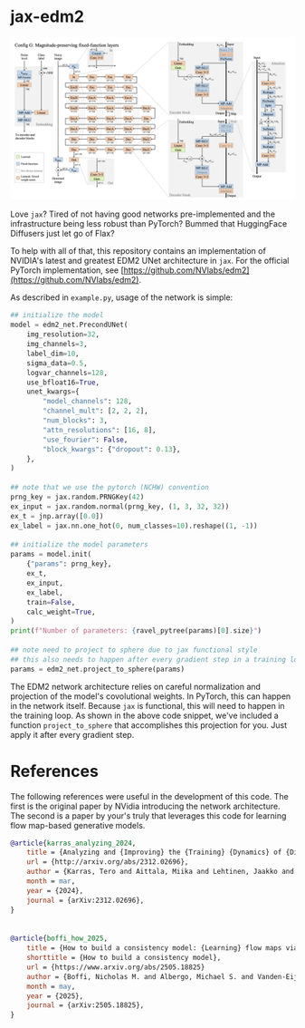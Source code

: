 # jax-edm2

![Network diagram](imgs/net_diagram.png)

Love ``jax``? Tired of not having good networks pre-implemented and the infrastructure being less robust than PyTorch? Bummed that HuggingFace Diffusers just let go of Flax?

To help with all of that, this repository contains an implementation of NVIDIA's latest and greatest EDM2 UNet architecture in ``jax``. For the official PyTorch implementation, see [https://github.com/NVlabs/edm2](https://github.com/NVlabs/edm2).

As described in ``example.py``, usage of the network is simple:

```python
## initialize the model
model = edm2_net.PrecondUNet(
    img_resolution=32,
    img_channels=3,
    label_dim=10,
    sigma_data=0.5,
    logvar_channels=128,
    use_bfloat16=True,
    unet_kwargs={
        "model_channels": 128,
        "channel_mult": [2, 2, 2],
        "num_blocks": 3,
        "attn_resolutions": [16, 8],
        "use_fourier": False,
        "block_kwargs": {"dropout": 0.13},
    },
)

## note that we use the pytorch (NCHW) convention
prng_key = jax.random.PRNGKey(42)
ex_input = jax.random.normal(prng_key, (1, 3, 32, 32))
ex_t = jnp.array([0.0])
ex_label = jax.nn.one_hot(0, num_classes=10).reshape((1, -1))

## initialize the model parameters
params = model.init(
    {"params": prng_key},
    ex_t,
    ex_input,
    ex_label,
    train=False,
    calc_weight=True,
)
print(f"Number of parameters: {ravel_pytree(params)[0].size}")

## note need to project to sphere due to jax functional style
## this also needs to happen after every gradient step in a training loop!
params = edm2_net.project_to_sphere(params)
```

The EDM2 network architecture relies on careful normalization and projection of the model's covolutional weights. In PyTorch, this can happen in the network itself. Because ``jax`` is functional, this will need to happen in the training loop. As shown in the above code snippet, we've included a function ``project_to_sphere`` that accomplishes this projection for you. Just apply it after every gradient step.

# References
The following references were useful in the development of this code. The first is the original paper by NVidia introducing the network architecture. The second is a paper by your's truly that leverages this code for learning flow map-based generative models.

```bibtex
@article{karras_analyzing_2024,
	title = {Analyzing and {Improving} the {Training} {Dynamics} of {Diffusion} {Models}},
	url = {http://arxiv.org/abs/2312.02696},
	author = {Karras, Tero and Aittala, Miika and Lehtinen, Jaakko and Hellsten, Janne and Aila, Timo and Laine, Samuli},
	month = mar,
	year = {2024},
	journal = {arXiv:2312.02696},
}


@article{boffi_how_2025,
	title = {How to build a consistency model: {Learning} flow maps via self-distillation},
	shorttitle = {How to build a consistency model},
    url = {https://www.arxiv.org/abs/2505.18825}
	author = {Boffi, Nicholas M. and Albergo, Michael S. and Vanden-Eijnden, Eric},
	month = may,
	year = {2025},
	journal = {arXiv:2505.18825},
}
```
